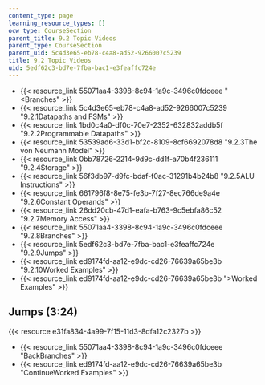 ```yaml
---
content_type: page
learning_resource_types: []
ocw_type: CourseSection
parent_title: 9.2 Topic Videos
parent_type: CourseSection
parent_uid: 5c4d3e65-eb78-c4a8-ad52-9266007c5239
title: 9.2 Topic Videos
uid: 5edf62c3-bd7e-7fba-bac1-e3feaffc724e
---
```


*   {{< resource_link 55071aa4-3398-8c94-1a9c-3496c0fdceee "\<Branches" >}}
*   {{< resource_link 5c4d3e65-eb78-c4a8-ad52-9266007c5239 "9.2.1Datapaths and FSMs" >}}
*   {{< resource_link 1bd0c4a0-df0c-70e7-2352-632832addb5f "9.2.2Programmable Datapaths" >}}
*   {{< resource_link 53539ad6-33d1-bf2c-8109-8cf6692078d8 "9.2.3The von Neumann Model" >}}
*   {{< resource_link 0bb78726-2214-9d9c-dd1f-a70b4f236111 "9.2.4Storage" >}}
*   {{< resource_link 56f3db97-d9fc-bdaf-f0ac-31291b4b24b8 "9.2.5ALU Instructions" >}}
*   {{< resource_link 661796f8-8e75-fe3b-7f27-8ec766de9a4e "9.2.6Constant Operands" >}}
*   {{< resource_link 26dd20cb-47d1-eafa-b763-9c5ebfa86c52 "9.2.7Memory Access" >}}
*   {{< resource_link 55071aa4-3398-8c94-1a9c-3496c0fdceee "9.2.8Branches" >}}
*   {{< resource_link 5edf62c3-bd7e-7fba-bac1-e3feaffc724e "9.2.9Jumps" >}}
*   {{< resource_link ed9174fd-aa12-e9dc-cd26-76639a65be3b "9.2.10Worked Examples" >}}
*   {{< resource_link ed9174fd-aa12-e9dc-cd26-76639a65be3b "\>Worked Examples" >}}

Jumps (3:24)
------------

{{< resource e31fa834-4a99-7f15-11d3-8dfa12c2327b >}}

*   {{< resource_link 55071aa4-3398-8c94-1a9c-3496c0fdceee "BackBranches" >}}
*   {{< resource_link ed9174fd-aa12-e9dc-cd26-76639a65be3b "ContinueWorked Examples" >}}